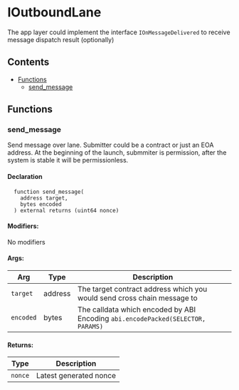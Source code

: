# IOutboundLane


The app layer could implement the interface `IOnMessageDelivered` to receive message dispatch result (optionally)


## Contents
<!-- START doctoc generated TOC please keep comment here to allow auto update -->
<!-- DON'T EDIT THIS SECTION, INSTEAD RE-RUN doctoc TO UPDATE -->

- [Functions](#functions)
  - [send_message](#send_message)

<!-- END doctoc generated TOC please keep comment here to allow auto update -->




## Functions

### send_message
Send message over lane.
Submitter could be a contract or just an EOA address.
At the beginning of the launch, submmiter is permission, after the system is stable it will be permissionless.



#### Declaration
```solidity
  function send_message(
    address target,
    bytes encoded
  ) external returns (uint64 nonce)
```

#### Modifiers:
No modifiers

#### Args:
| Arg | Type | Description |
| --- | --- | --- |
|`target` | address | The target contract address which you would send cross chain message to
|`encoded` | bytes | The calldata which encoded by ABI Encoding `abi.encodePacked(SELECTOR, PARAMS)`

#### Returns:
| Type | Description |
| --- | --- |
|`nonce` | Latest generated nonce


